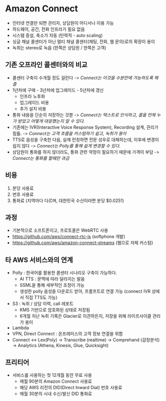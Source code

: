 # Amazon Connect
- 인터넷 연결만 되면 관리자, 상담원이 어디서나 이용 가능 
- 하드웨어, 공간, 전화 인프라가 필요 없음
- 시스템 증설, 축소가 자동 (탄력적 - auto scaling)
- 싱글 채널 콜센터가 아닌 멀티 채널 콜센터(채팅, 전화, 웹 문의)로의 확장이 용이
- 녹취는 stereo로 녹음 (한쪽은 상담원 / 한쪽은 고객)

## 기존 오프라인 콜센터와의 비교
- 콜센터 구축이 수개월 정도 걸린다 -> *Connect는 이것을 수분만에 가능하도록 해줌*
- 1년차에 구매 - 3년차에 업그래이드 - 5년차에 갱신
    - 인프라 노후화
    - 업그레이드 비용
    - 추가 설치 비용 
- 통화 내용을 단순히 저장하는 것뿐 -> *Connect는 텍스트로 인식하고, 콜을 언제 누가 받았고 어떻게 대응했는지 알 수 있다.*
- 기존에는 IVR(Interactive Voice Response System), Recording 설계, 관리가 힘듦. -> *Connect는 고객 흐름을 커스텀하기 쉽고, 녹취가 용이*
- TTS로 음성을 구축한 다음, 실제 런칭하면 전문 성우로 대체하는데, 이후에 변경이 쉽지 않다 -> *Connect는 Polly를 통해 쉽게 변경할 수 있다.*
- 상담원이 통화를 하지 않더라도, 통화 관련 약정이 필요하기 때문에 가격이 부담 -> *Connect는 통화를 할때만 과금*

## 비용
1. 분당 사용료
2. 번호 사용료
3. 통화료 (지역마다 다르며, 대한민국 수신이라면 분당 $0.0251)

## 과정
- 기본적으로 소프트폰이고, 프로토콜은 WebRTC 사용
- https://github.com/aws/connect-rtc-js (softphone 개발)
- https://github.com/aws/amazon-connect-streams (웹으로 자체 커스텀)

## 타 AWS 서비스와의 연계
- Polly : 한국어를 활용한 콜센터 시나리오 구축이 가능하다.
    - AI TTS : 문맥에 따라 달라지는 발음
    - SSML을 통해 세부적인 조정이 가능
    - 생성한 polly 음성을 다운로드 받아, 프롬프트로 연결 가능 (connect IVR 상에서 직접 TTS도 가능)
- S3 : 녹취 / 상담 이력, call 레포트
    - KMS 기반으로 암호화된 상태로 저장됨
    - 6개월 지난 녹취 기록은 Glacier로 이관하든지, 저장을 위해 라이프사이클 관리가 용이
- Lambda
- VPN, Direct Connect : 온프레미스의 고객 정보 연결을 위함
- Connect <-> Lex(Poly) -> Transcribe (realtime) -> Comprehand (감정분석) -> Analytics (Athena, Kinesis, Glue, Quicksight)


## 프리티어
- 서비스를 사용하는 첫 12개월 동안 무료 사용
    - 매월 90분의 Amazon Connect 사용료
    - 해당 AWS 리전의 DID(Direct Inward Dial) 번호 사용료
    - 매월 30분의 시내 수신/발신 DID 통화료
